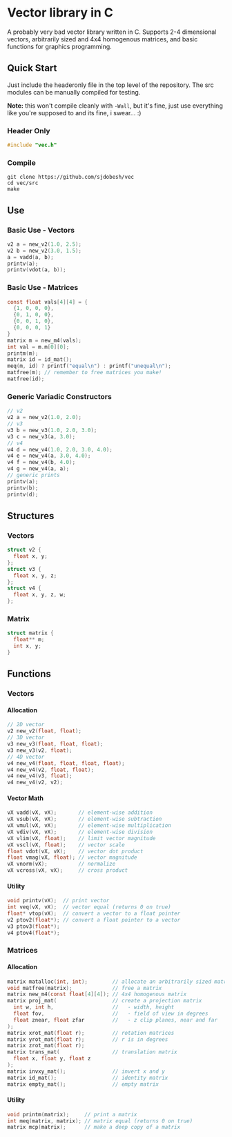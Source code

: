 # Vector library in C
A probably very bad vector library written in C. Supports 2-4 dimensional vectors, arbitrarily sized and 4x4 homogenous matrices, and basic functions for graphics programming.

## Quick Start
Just include the headeronly file in the top level of the repository. The src modules can be manually compiled for testing.

**Note:** this won't compile cleanly with `-Wall`, but it's fine, just use everything like you're supposed to and its fine, i swear... :)

### Header Only
```c
#include "vec.h"
```

### Compile
```
git clone https://github.com/sjdobesh/vec
cd vec/src
make
```

## Use

### Basic Use - Vectors
```c
v2 a = new_v2(1.0, 2.5);
v2 b = new_v2(3.0, 1.5);
a = vadd(a, b);
printv(a);
printv(vdot(a, b));
```

### Basic Use - Matrices
```c
const float vals[4][4] = {
  {1, 0, 0, 0},
  {0, 1, 0, 0},
  {0, 0, 1, 0},
  {0, 0, 0, 1}
}
matrix m = new_m4(vals);
int val = m.m[0][0];
printm(m);
matrix id = id_mat();
meq(m, id) ? printf("equal\n") : printf("unequal\n");
matfree(m); // remember to free matrices you make!
matfree(id);
```

### Generic Variadic Constructors
```c
// v2
v2 a = new_v2(1.0, 2.0);
// v3
v3 b = new_v3(1.0, 2.0, 3.0);
v3 c = new_v3(a, 3.0);
// v4
v4 d = new_v4(1.0, 2.0, 3.0, 4.0);
v4 e = new_v4(a, 3.0, 4.0);
v4 f = new_v4(b, 4.0);
v4 g = new_v4(a, a);
// generic prints
printv(a);
printv(b);
printv(d);
```

## Structures
### Vectors
```c
struct v2 {
  float x, y;
};
struct v3 {
  float x, y, z;
};
struct v4 {
  float x, y, z, w;
};
```
### Matrix
```c
struct matrix {
  float** m;
  int x, y;
}
```

## Functions

### Vectors
#### Allocation
```c
// 2D vector
v2 new_v2(float, float);
// 3D vector
v3 new_v3(float, float, float);
v3 new_v3(v2, float);
// 4D vector
v4 new_v4(float, float, float, float);
v4 new_v4(v2, float, float);
v4 new_v4(v3, float);
v4 new_v4(v2, v2);
```
#### Vector Math
```c
vX vadd(vX, vX);       // element-wise addition
vX vsub(vX, vX);       // element-wise subtraction
vX vmul(vX, vX);       // element-wise multiplication
vX vdiv(vX, vX);       // element-wise division
vX vlim(vX, float);    // limit vector magnitude
vX vscl(vX, float);    // vector scale
float vdot(vX, vX);    // vector dot product
float vmag(vX, float); // vector magnitude
vX vnorm(vX);          // normalize
vX vcross(vX, vX);     // cross product
```
#### Utility
```c
void printv(vX);  // print vector
int veq(vX, vX);  // vector equal (returns 0 on true)
float* vtop(vX);  // convert a vector to a float pointer
v2 ptov2(float*); // convert a float pointer to a vector
v3 ptov3(float*);
v4 ptov4(float*);
```

### Matrices
#### Allocation
```c
matrix matalloc(int, int);        // allocate an arbitrarily sized matrix
void matfree(matrix);             // free a matrix
matrix new_m4(const float[4][4]); // 4x4 homogenous matrix
matrix proj_mat(                  // create a projection matrix
  int w, int h,                   //   - width, height
  float fov,                      //   - field of view in degrees
  float znear, float zfar         //   - z clip planes, near and far
); 
matrix xrot_mat(float r);         // rotation matrices
matrix yrot_mat(float r);         // r is in degrees
matrix zrot_mat(float r);
matrix trans_mat(                 // translation matrix
  float x, float y, float z
);
matrix invxy_mat();               // invert x and y
matrix id_mat();                  // identity matrix
matrix empty_mat();               // empty matrix
```
#### Utility
```c
void printm(matrix);     // print a matrix
int meq(matrix, matrix); // matrix equal (returns 0 on true)
matrix mcp(matrix);      // make a deep copy of a matrix
```
